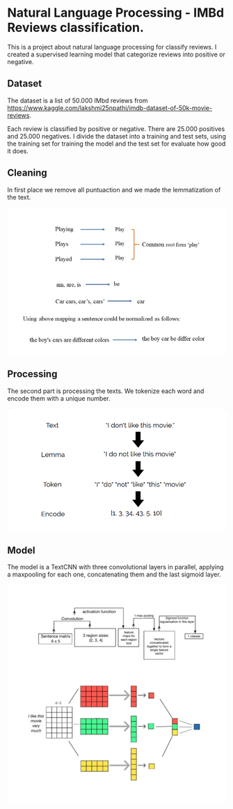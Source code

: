# Natural Language Processing - IMBd Reviews classification.

This is a project about natural language processing for classify reviews.
I created a supervised learning model that categorize reviews into positive or negative.

## Dataset

The dataset is a list of 50.000 IMbd reviews from https://www.kaggle.com/lakshmi25npathi/imdb-dataset-of-50k-movie-reviews.

Each review is classified by positive or negative. There are 25.000 positives and 25.000 negatives.
I divide the dataset into a training and test sets, using the training set for training the model and the test set for evaluate how good it does.

## Cleaning

In first place we remove all puntuaction and we made the lemmatization of the text.

<img src="images/2.jpg">

## Processing

The second part is processing the texts. We tokenize each word and encode them with a unique number.

<img src="images/1.png">

## Model

The model is a TextCNN with three convolutional layers in parallel, applying a maxpooling for each one, concatenating them and the last sigmoid layer.

<img src="images/3.jpeg">


